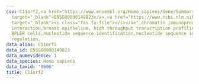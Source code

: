 ```yaml
---
csv: C11orf2,<a href="https://www.ensembl.org/Homo_sapiens/Gene/Summary?db=core;g=ENSG00000149823"
  target="_blank">ENSG00000149823</a>,<a href="https://www.ncbi.nlm.nih.gov/pubmed/22863008"
  target="_blank"><i class="fas fa-file"></i></a>",chromatin immunoprecipitation assay,direct
  interaction,breast epithelium, high throughput transcription profiling by microarray,
  BPLER cells,nucleotide sequence identification,nucleotide sequence identification,transcriptional
  regulation,
data_alias: C11orf2
data_id: ENSG00000149823
data_numevidence: 1
data_species: Homo sapiens
data_taxid: '9606'
title: C11orf2
---
```

